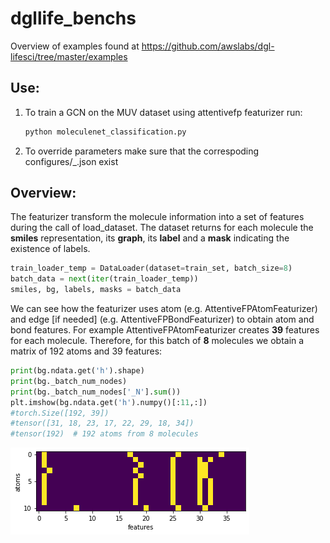 # dgllife_benchs
Overview of examples found at https://github.com/awslabs/dgl-lifesci/tree/master/examples   

## Use:
1. To train a GCN on the MUV dataset using attentivefp featurizer run:
    ```bash
    python moleculenet_classification.py 
    ```
1. To override parameters make sure that the correspoding configures/<model>_<featurizer>.json exist

## Overview:
The featurizer transform the molecule information into a set of features during the call of load_dataset. The dataset returns for each molecule the **smiles** representation, its **graph**, its **label** and a **mask**  indicating the existence of labels.
```python
train_loader_temp = DataLoader(dataset=train_set, batch_size=8)
batch_data = next(iter(train_loader_temp))
smiles, bg, labels, masks = batch_data
```
We can see how the featurizer uses atom (e.g. AttentiveFPAtomFeaturizer) and edge [if needed] (e.g. AttentiveFPBondFeaturizer) to obtain atom and bond features. For example AttentiveFPAtomFeaturizer creates **39** features for each molecule. Therefore, for this batch of **8** molecules we obtain a matrix of 192 atoms and 39 features:
```python
print(bg.ndata.get('h').shape)
print(bg._batch_num_nodes)
print(bg._batch_num_nodes['_N'].sum())
plt.imshow(bg.ndata.get('h').numpy()[:11,:])
#torch.Size([192, 39])
#tensor([31, 18, 23, 17, 22, 29, 18, 34])
#tensor(192)  # 192 atoms from 8 molecules
```
![molecule_features](/images_github/features.png?raw=true)
